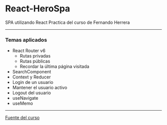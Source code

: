 # React-HeroSpa
SPA utilizando React
Practica del curso de Fernando Herrera

---

### Temas aplicados
- React Router v6
  - Rutas privadas
  - Rutas públicas
  - Recordar la última página visitada
- SearchComponent
- Context y Reducer
- Login de un usuario
- Mantener el usuario activo
- Logout del usuario
- useNavigate
- useMemo



---

  [Fuente del curso](https://www.udemy.com/course/react-cero-experto/)
